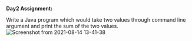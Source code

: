  **Day2 Assignment:**
 
 Write a Java program which would take two values through command line argument and print the sum of the two values.
![Screenshot from 2021-08-14 13-41-38](https://user-images.githubusercontent.com/52309838/129439722-faa3614d-250c-4f71-9637-cbbf491a4bbc.png)
